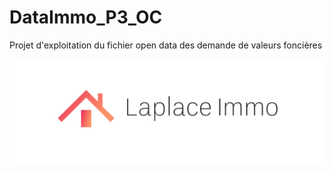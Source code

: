 # DataImmo_P3_OC
Projet d'exploitation du fichier open data des demande de valeurs foncières

![Logo](https://github.com/MarionCoutarel/DataImmo_P3_OC/blob/DataImmo_P3_OC/logoLaplaceimmo.png?raw=true)


